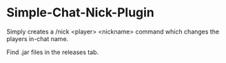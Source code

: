 # Simple-Chat-Nick-Plugin
Simply creates a /nick &lt;player> &lt;nickname> command which changes the players in-chat name.

Find .jar files in the releases tab.
